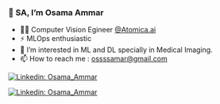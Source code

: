 ### 👋 SA, I’m Osama Ammar
- 👨‍💻 Computer Vision Egineer [@Atomica.ai](https://atomica.ai/)
- ⚡ MLOps enthusiastic
- 👀 I’m interested in ML and DL specially in Medical Imaging.
- 📫 How to reach me : ossssamar@gmail.com


[![Linkedin: Osama_Ammar](https://img.shields.io/badge/-OsamaAmmar-blue?style=for-the-badge&logo=Linkedin&logoColor=white&link=https://www.linkedin.com/in/osama-ammar-msc-140284111/)](https://www.linkedin.com/in/osama-ammar-msc-140284111/)

[![Linkedin: Osama_Ammar](https://img.shields.io/badge/-Research-green?style=for-the-badge&logo=google&logoColor=white&link=https://www.researchgate.net/profile/Osama-Hanafy-2/stats)](https://www.researchgate.net/profile/Osama-Hanafy-2/stats)
